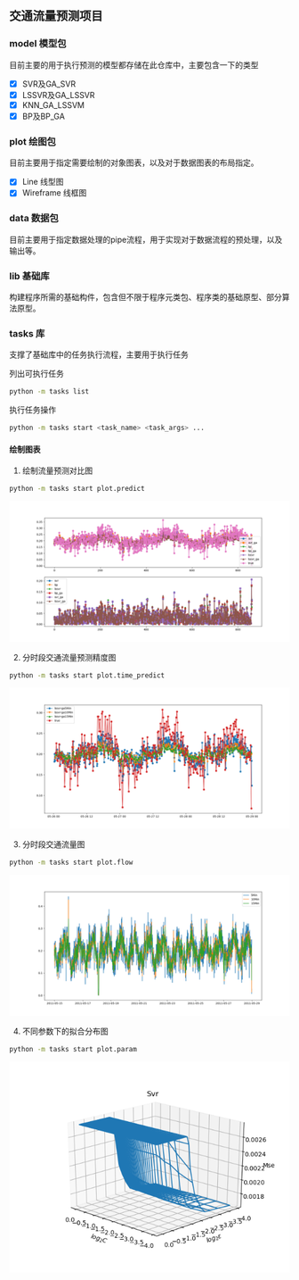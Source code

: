 ## 交通流量预测项目


### model 模型包

目前主要的用于执行预测的模型都存储在此仓库中，主要包含一下的类型

- [x] SVR及GA_SVR
- [x] LSSVR及GA_LSSVR
- [x] KNN_GA_LSSVM
- [x] BP及BP_GA

### plot 绘图包

目前主要用于指定需要绘制的对象图表，以及对于数据图表的布局指定。

- [x] Line 线型图
- [x] Wireframe 线框图

### data 数据包

目前主要用于指定数据处理的pipe流程，用于实现对于数据流程的预处理，以及输出等。

### lib 基础库

构建程序所需的基础构件，包含但不限于程序元类包、程序类的基础原型、部分算法原型。


### tasks 库

支撑了基础库中的任务执行流程，主要用于执行任务

列出可执行任务
```bash
python -m tasks list
```

执行任务操作
```bash
python -m tasks start <task_name> <task_args> ...
```

#### 绘制图表
1. 绘制流量预测对比图

```bash
python -m tasks start plot.predict
```

![流量预测示例图](asset/predict.png)


2. 分时段交通流量预测精度图

```bash
python -m tasks start plot.time_predict
```

![分时段预测示例](asset/time_predict.png)

3. 分时段交通流量图

```bash
python -m tasks start plot.flow
```

![交通流量图](asset/flow.png)

4. 不同参数下的拟合分布图

```bash
python -m tasks start plot.param
```

![参数拟合图](asset/param.png)
